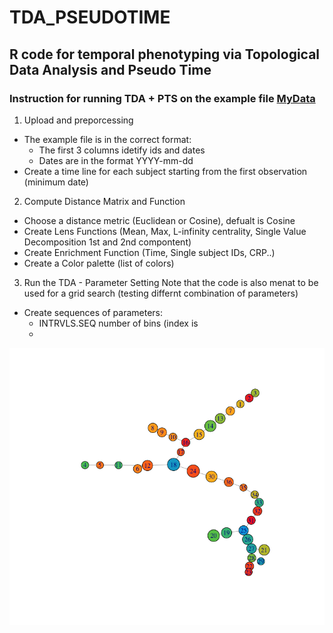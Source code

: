 # TDA_PSEUDOTIME
## R code for temporal phenotyping via Topological Data Analysis and Pseudo Time 


### Instruction for running TDA + PTS on the example file [MyData](https://github.com/aridag/TDA_PSEUDOTIME/blob/master/MyDataSim.csv)

1. Upload and preporcessing
- The example file is in the correct format:
  - The first 3 columns idetify ids and dates 
  - Dates are in the format YYYY-mm-dd
- Create a time line for each subject starting from the first observation (minimum date)

2. Compute Distance Matrix and Function
- Choose a distance metric (Euclidean or Cosine), defualt is Cosine  
- Create Lens Functions (Mean, Max, L-infinity centrality, Single Value Decomposition 1st and 2nd compontent)
- Create Enrichment Function (Time, Single subject IDs, CRP..)
- Create a Color palette (list of colors)

3. Run the TDA - Parameter Setting
Note that the code is also menat to be used for a grid search (testing differnt combination of parameters)
- Create sequences of parameters:
  - INTRVLS.SEQ number of bins (index is 
  - 

![Minimum Spanning Tree](https://github.com/aridag/TDA_PSEUDOTIME/blob/master/MSTExample.png)
